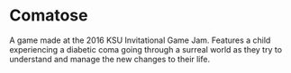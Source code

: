 # Comatose
A game made at the 2016 KSU Invitational Game Jam. Features a child experiencing a diabetic coma going through a surreal world as they try to understand and manage the new changes to their life.
